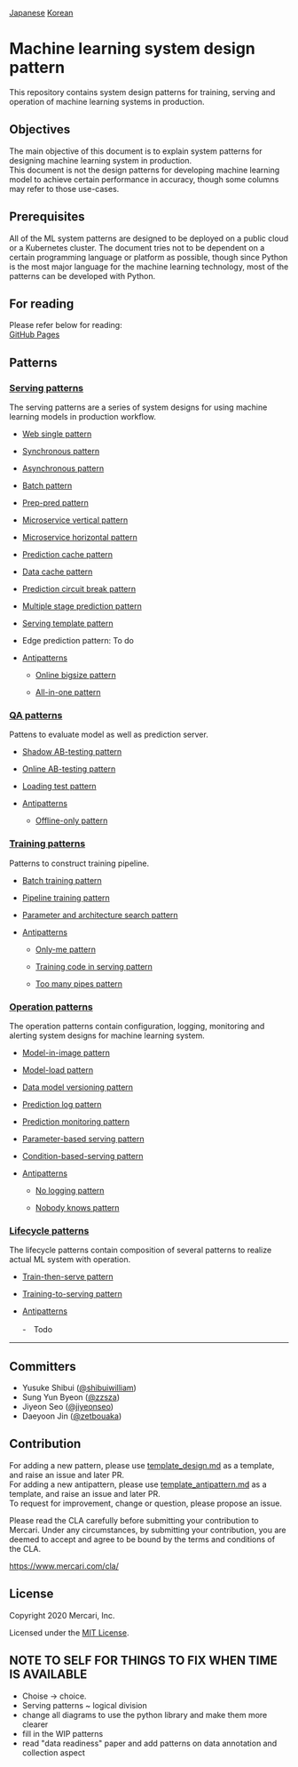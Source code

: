 [Japanese](./README_ja.md) [Korean](./README_ko.md)
# Machine learning system design pattern
This repository contains system design patterns for training, serving and operation of machine learning systems in production.

## Objectives
The main objective of this document is to explain system patterns for designing machine learning system in production. <br>
This document is not the design patterns for developing machine learning model to achieve certain performance in accuracy, though some columns may refer to those use-cases.
<br>

## Prerequisites
All of the ML system patterns are designed to be deployed on a public cloud or a Kubernetes cluster. The document tries not to be dependent on a certain programming language or platform as possible, though since Python is the most major language for the machine learning technology, most of the patterns can be developed with Python.
<br>

## For reading
Please refer below for reading:<br>
[GitHub Pages](https://mercari.github.io/ml-system-design-pattern/)

## Patterns
### [Serving patterns](./Serving-patterns/README.md)
The serving patterns are a series of system designs for using machine learning models in production workflow.
- [Web single pattern](./Serving-patterns/Web-single-pattern/design_en.md)


- [Synchronous pattern](./Serving-patterns/Synchronous-pattern/design_en.md)


- [Asynchronous pattern](./Serving-patterns/Asynchronous-pattern/design_en.md)


- [Batch pattern](./Serving-patterns/Batch-pattern/design_en.md)


- [Prep-pred pattern](./Serving-patterns/Prep-pred-pattern/design_en.md)


- [Microservice vertical pattern](./Serving-patterns/Microservice-vertical-pattern/design_en.md)


- [Microservice horizontal pattern](./Serving-patterns/Microservice-horizontal-pattern/design_en.md)


- [Prediction cache pattern](./Serving-patterns/Prediction-cache-pattern/design_en.md)


- [Data cache pattern](./Serving-patterns/Data-cache-pattern/design_en.md)


- [Prediction circuit break pattern](./Serving-patterns/Prediction-circuit-break-pattern/design_en.md)


- [Multiple stage prediction pattern](./Serving-patterns/Multiple-stage-prediction-pattern/design_en.md)
 
- [Serving template pattern](./Serving-patterns/Serving-template-pattern/design_en.md)

- Edge prediction pattern: To do

- [Antipatterns](./Serving-patterns/Anti-patterns/README.md)

  - [Online bigsize pattern](./Serving-patterns/Anti-patterns/Online-bigsize-pattern/design_en.md)

  - [All-in-one pattern](./Serving-patterns/Anti-patterns/All-in-one-pattern/design_en.md)

### [QA patterns](./QA-patterns/README.md)
Pattens to evaluate model as well as prediction server.
- [Shadow AB-testing pattern](./QA-patterns/Shadow-ab-test-pattern/design_en.md)


- [Online AB-testing pattern](./QA-patterns/Online-ab-test-pattern/design_en.md)


- [Loading test pattern](./QA-patterns/Loading-test-pattern/design_en.md)

- [Antipatterns](./QA-patterns/Anti-patterns/README.md)

  - [Offline-only pattern](./QA-patterns/Anti-patterns/Offline-only-pattern/design_en.md)

### [Training patterns](./Training-patterns/README.md)
Patterns to construct training pipeline.
- [Batch training pattern](./Training-patterns/Batch-training-pattern/design_en.md)


- [Pipeline training pattern](./Training-patterns/Pipeline-training-pattern/design_en.md)


- [Parameter and architecture search pattern](./Training-patterns/Parameter-and-architecture-search-pattern/design_en.md)


- [Antipatterns](./Training-patterns/Anti-patterns/README.md)

  - [Only-me pattern](./Training-patterns/Anti-patterns/Only-me-pattern/design_en.md)

  - [Training code in serving pattern](./Training-patterns/Anti-patterns/Training-code-in-serving-pattern/design_en.md)

  - [Too many pipes pattern](./Training-patterns/Anti-patterns/Too-many-pipes-pattern/design_en.md)

### [Operation patterns](./Operation-patterns/README.md)
The operation patterns contain configuration, logging, monitoring and alerting system designs for machine learning system.
- [Model-in-image pattern](./Operation-patterns/Model-in-image-pattern/design_en.md)


- [Model-load pattern](./Operation-patterns/Model-load-pattern/design_en.md)


- [Data model versioning pattern](./Operation-patterns/Data-model-versioning-pattern/design_en.md)


- [Prediction log pattern](./Operation-patterns/Prediction-log-pattern/design_en.md)


- [Prediction monitoring pattern](./Operation-patterns/Prediction-monitoring-pattern/design_en.md)


- [Parameter-based serving pattern](./Operation-patterns/Parameter-based-serving-pattern/design_en.md)


- [Condition-based-serving pattern](./Operation-patterns/Condition-based-serving-pattern/design_en.md)

- [Antipatterns](./Operation-patterns/Anti-patterns/README.md)

  - [No logging pattern](./Operation-patterns/Anti-patterns/No-logging-pattern/design_en.md)

  - [Nobody knows pattern](./Operation-patterns/Anti-patterns/Nobody-knows-pattern/design_en.md)


### [Lifecycle patterns](./Lifecycle-patterns/README.md)
The lifecycle patterns contain composition of several patterns to realize actual ML system with operation.
- [Train-then-serve pattern](./Lifecycle-patterns/Train-then-serve-pattern/design_en.md)


- [Training-to-serving pattern](./Lifecycle-patterns/Training-to-serving-pattern/design_en.md)


- [Antipatterns](./Lifecycle-patterns/Anti-patterns/README.md)

  -　Todo

---

## Committers

 * Yusuke Shibui ([@shibuiwilliam](https://github.com/shibuiwilliam))
 * Sung Yun Byeon ([@zzsza](https://github.com/zzsza))
 * Jiyeon Seo ([@jiyeonseo](https://github.com/jiyeonseo))
 * Daeyoon Jin ([@zetbouaka](https://github.com/zetbouaka))

## Contribution

For adding a new pattern, please use [template_design.md](./template_design.md) as a template, and raise an issue and later PR.<br>
For adding a new antipattern, please use [template_antipattern.md](./template_antipattern.md) as a template, and raise an issue and later PR.<br>
To request for improvement, change or question, please propose an issue.<br>

Please read the CLA carefully before submitting your contribution to Mercari.
Under any circumstances, by submitting your contribution, you are deemed to accept and agree to be bound by the terms and conditions of the CLA.

https://www.mercari.com/cla/


## License

Copyright 2020 Mercari, Inc.

Licensed under the [MIT License](LICENSE).


## NOTE TO SELF FOR THINGS TO FIX WHEN TIME IS AVAILABLE

- Choise -> choice.  
- Serving patterns ~ logical division
- change all diagrams to use the python library and make them more clearer
- fill in the WIP patterns
- read "data readiness" paper and add patterns on data annotation and collection aspect
